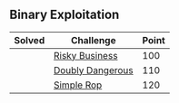 ## Binary Exploitation

| Solved | Challenge | Point |
| ------ | --------- | ----- |
| | [Risky Business](./Risky-Business) | 100 |
| | [Doubly Dangerous](./Doubly-Dangerous) | 110 |
| | [Simple Rop](./Simple-Rop) | 120 |